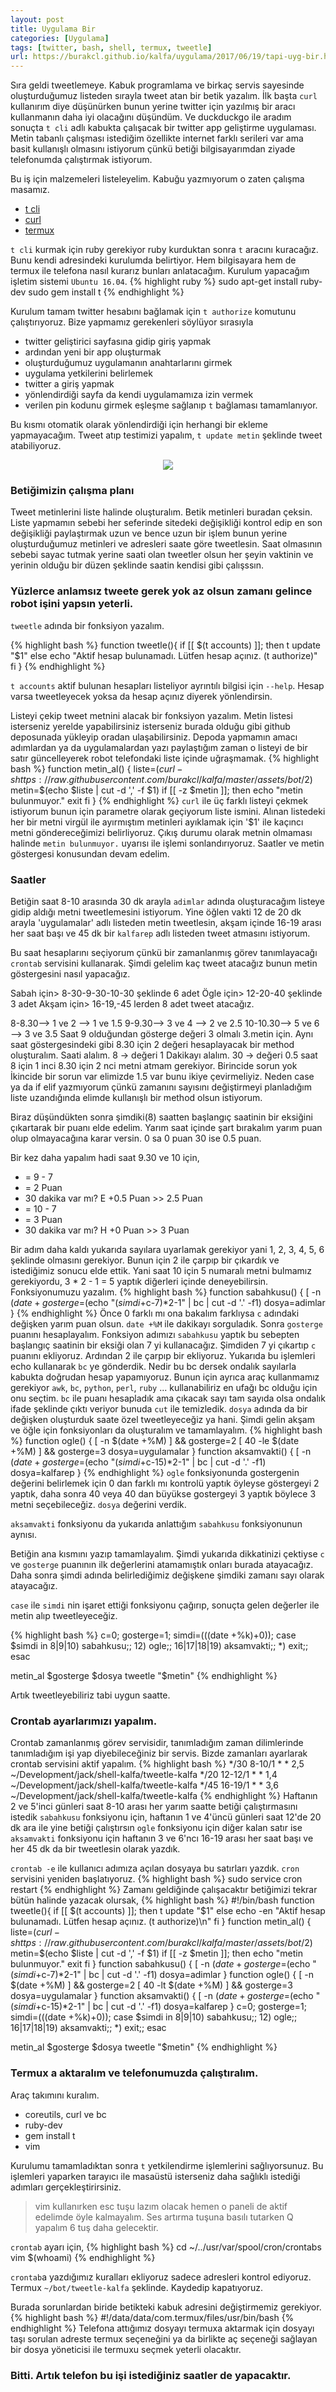 ```yaml
---
layout: post
title: Uygulama Bir
categories: [Uygulama]
tags: [twitter, bash, shell, termux, tweetle]
url: https://burakcl.github.io/kalfa/uygulama/2017/06/19/tapi-uyg-bir.html
---
```

Sıra geldi tweetlemeye. Kabuk programlama ve birkaç servis sayesinde oluşturduğumuz listeden sırayla tweet atan bir betik yazalım. İlk başta `curl` kullanırım diye düşünürken bunun yerine twitter için yazılmış bir aracı kullanmanın daha iyi olacağını düşündüm. Ve duckduckgo ile aradım sonuçta `t cli` adlı kabukta çalışacak bir twitter app geliştirme uygulaması. Metin tabanlı çalışması istediğim özellikte internet farklı serileri var ama basit kullanışlı olmasını istiyorum çünkü betiği bilgisayarımdan ziyade telefonumda çalıştırmak istiyorum.

Bu iş için malzemeleri listeleyelim. Kabuğu yazmıyorum o zaten çalışma masamız.
* [t cli](http://sferik.github.io/t/)
* [curl](https://curl.haxx.se/)
* [termux](https://termux.com/)

`t cli` kurmak için ruby gerekiyor ruby kurduktan sonra `t` aracını kuracağız. Bunu kendi adresindeki kurulumda belirtiyor. Hem bilgisayara hem de termux ile telefona nasıl kurarız bunları anlatacağım. Kurulum yapacağım işletim sistemi `Ubuntu 16.04`.
{% highlight ruby %}
sudo apt-get install ruby-dev
sudo gem install t
{% endhighlight %}

Kurulum tamam twitter hesabını bağlamak için `t authorize` komutunu çalıştırıyoruz.
Bize yapmamız gerekenleri söylüyor sırasıyla

* twitter geliştirici sayfasına gidip giriş yapmak
* ardından yeni bir app oluşturmak
* oluşturduğumuz uygulamanın anahtarlarını girmek
* uygulama yetkilerini belirlemek
* twitter a giriş yapmak
* yönlendirdiği sayfa da kendi uygulamamıza izin vermek
* verilen pin kodunu girmek eşleşme sağlanıp `t` bağlaması tamamlanıyor.

Bu kısmı otomatik olarak yönlendirdiği için herhangi bir ekleme yapmayacağım. Tweet atıp testimizi yapalım, `t update metin` şeklinde tweet atabiliyoruz.

<div style="text-align:center"><img src ="/assets/media/pimg/tw-robot/tweet.gif" /></div>

### Betiğimizin çalışma planı
Tweet metinlerini liste halinde oluşturalım. Betik metinleri buradan çeksin. Liste yapmamın sebebi her seferinde sitedeki değişikliği kontrol edip en son değişikliği paylaştırmak uzun ve bence uzun bir işlem bunun yerine oluşturduğumuz metinleri ve adresleri saate göre tweetlesin. Saat olmasının sebebi sayac tutmak yerine saati olan tweetler olsun her şeyin vaktinin ve yerinin olduğu bir düzen şeklinde saatin kendisi gibi çalışssın.

### Yüzlerce anlamsız tweete gerek yok az olsun zamanı gelince robot işini yapsın yeterli.

`tweetle` adında bir fonksiyon yazalım.

{% highlight bash %}
  function tweetle(){
    if [[ $(t accounts) ]]; then
    t update "$1"
    else
    echo "Aktif hesap bulunamadı. Lütfen hesap açınız. (t authorize)"
    fi
  }
{% endhighlight %}

`t accounts` aktif bulunan hesapları listeliyor ayrıntılı bilgisi için `--help`. Hesap varsa tweetleyecek
yoksa da hesap açınız diyerek yönlendirsin.

Listeyi çekip tweet metnini alacak bir fonksiyon yazalım. Metin listesi isterseniz yerelde yapabilirsiniz isterseniz burada olduğu gibi github deposunada yükleyip oradan ulaşabilirsiniz. Depoda yapmamın amacı adımlardan ya da uygulamalardan yazı paylaştığım zaman o listeyi de bir satır güncelleyerek robot telefondaki liste içinde uğraşmamak.
{% highlight bash %}
function metin_al() {
  liste=$(curl -s https://raw.githubusercontent.com/burakcl/kalfa/master/assets/bot/$2)
  metin=$(echo $liste | cut -d ',' -f $1)
  if [[ -z $metin ]]; then
    echo "metin bulunmuyor."
    exit
  fi
}
{% endhighlight %}
`curl` ile üç farklı listeyi çekmek istiyorum bunun için parametre olarak geçiyorum liste ismini. Alınan listedeki her bir metni virgül ile ayırmıştım metinleri ayıklamak için '$1' ile kaçıncı metni göndereceğimizi belirliyoruz. Çıkış durumu olarak metnin olmaması halinde `metin bulunmuyor.` uyarısı ile işlemi sonlandırıyoruz. Saatler ve metin göstergesi konusundan devam edelim.
### Saatler
Betiğin saat 8-10 arasında 30 dk arayla `adimlar` adında oluşturacağım listeye gidip aldığı metni tweetlemesini istiyorum. Yine öğlen vakti 12 de 20 dk arayla 'uygulamalar' adlı listeden metin tweetlesin, akşam içinde 16-19 arası her saat başı ve 45 dk bir `kalfarep` adlı listeden tweet atmasını istiyorum.

Bu saat hesaplarını seçiyorum çünkü bir zamanlanmış görev tanımlayacağı `crontab` servisini kullanarak.
Şimdi gelelim kaç tweet atacağız bunun metin göstergesini nasıl yapacağız.

Sabah için> 8-30-9-30-10-30 şeklinde 6 adet
Ögle için> 12-20-40 şeklinde 3 adet
Akşam için> 16-19,-45 lerden 8 adet tweet atacağız.

8-8.30--> 1 ve 2 --> 1 ve 1.5
9-9.30--> 3 ve 4 --> 2 ve 2.5
10-10.30--> 5 ve 6 --> 3 ve 3.5
Saat 9 olduğundan gösterge değeri 3 olmalı 3.metin için. Aynı saat göstergesindeki gibi 8.30 için 2 değeri hesaplayacak bir method oluşturalım.
Saati alalım. 8 -> değeri 1
Dakikayı alalım. 30 -> değeri 0.5
saat 8 için 1 inci 8.30 için 2 nci metni atmam gerekiyor. Birincide sorun yok İkincide bir sorun var elimizde 1.5 var bunu ikiye çevirmeliyiz. Neden case ya da if elif yazmıyorum çünkü zamanını sayısını değiştirmeyi planladığım liste uzandığında elimde kullanışlı bir method olsun istiyorum.

Biraz düşündükten sonra şimdiki(8) saatten başlangıç saatinin bir eksiğini çıkartarak bir puanı elde edelim. Yarım saat içinde şart bırakalım yarım puan olup olmayacağına karar versin. 0 sa 0 puan 30 ise 0.5 puan.

Bir kez daha yapalım hadi saat 9.30 ve 10 için,
* = 9 - 7
* = 2 Puan
* 30 dakika var mı? E +0.5 Puan >> 2.5 Puan
* = 10 - 7
* = 3 Puan
* 30 dakika var mı? H +0 Puan >> 3 Puan

Bir adım daha kaldı yukarıda sayılara uyarlamak gerekiyor yani 1, 2, 3, 4, 5, 6 şeklinde olmasını gerekiyor. Bunun için 2 ile çarpıp bir çıkardık ve istediğimiz sonucu elde ettik.
Yani saat 10 için 5 numaralı metni bulmamız gerekiyordu, 3 * 2 - 1 = 5 yaptık diğerleri içinde deneyebilirsin. Fonksiyonumuzu yazalım.
{% highlight bash %}
function sabahkusu() {
  [ -n $(date +%M) ] && c=0.5
  gosterge=$(echo "($simdi+$c-7)*2-1" | bc | cut -d '.' -f1)
  dosya=adimlar
}
{% endhighlight %}
Önce 0 farklı mı ona bakalım farklıysa `c` adındaki değişken yarım puan olsun. `date +%M` ile dakikayı sorguladık. Sonra `gosterge` puanını hesaplayalım. Fonksiyon adımızı `sabahkusu` yaptık bu sebepten başlangıç saatinin bir eksiği olan 7 yi kullanacağız. Şimdiden 7 yi çıkartıp `c` puanını ekliyoruz. Ardından 2 ile çarpıp bir ekliyoruz. Yukarıda bu işlemleri echo kullanarak `bc` ye gönderdik. Nedir bu bc dersek ondalık sayılarla kabukta doğrudan hesap yapamıyoruz. Bunun için ayrıca araç kullanmamız gerekiyor `awk`, `bc`, `python`, `perl`, `ruby` ... kullanabiliriz en ufağı bc olduğu için onu seçtim. `bc` ile puanı hesapladık ama çıkacak sayı tam sayıda olsa ondalık ifade şeklinde çıktı veriyor bunuda `cut` ile temizledik.
`dosya` adında da bir değişken oluşturduk saate özel tweetleyeceğiz ya hani. Şimdi gelin akşam ve öğle için fonksiyonları da oluşturalım ve tamamlayalım.
{% highlight bash %}
function ogle() {
  [ -n $(date +%M) ] && gosterge=2
  [ 40 -le $(date +%M) ] && gosterge=3
  dosya=uygulamalar
}
function aksamvakti() {
  [ -n $(date +%M) ] && c=0.5
  gosterge=$(echo "($simdi+$c-15)*2-1" | bc | cut -d '.' -f1)
  dosya=kalfarep
}
{% endhighlight %}
`ogle` fonksiyonunda gostergenin değerini belirlemek için 0 dan farklı mı kontrolü yaptık öyleyse göstergeyi 2 yaptık, daha sonra 40 veya 40 dan büyükse gostergeyi 3 yaptık böylece 3 metni seçebileceğiz. `dosya` değerini verdik.

`aksamvakti` fonksiyonu da yukarıda anlattığım `sabahkusu` fonksiyonunun aynısı.

Betiğin ana kısmını yazıp tamamlayalım. Şimdi yukarıda dikkatinizi çektiyse `c` ve `gosterge` puanının ilk değerlerini atamamıştık onları burada atayacağız. Daha sonra şimdi adında belirlediğimiz değişkene şimdiki zamanı sayı olarak atayacağız.

`case` ile `simdi` nin işaret ettiği fonksiyonu çağırıp, sonuçta gelen değerler ile metin alıp tweetleyeceğiz.

{% highlight bash %}
c=0;
gosterge=1;
simdi=$(($(date +%k)+0));
case $simdi in
  8|9|10) sabahkusu;;
  12) ogle;;
  16|17|18|19) aksamvakti;;
  *) exit;;
esac

metin_al $gosterge $dosya
tweetle "$metin"
{% endhighlight %}

Artık tweetleyebiliriz tabi uygun saatte.
### Crontab ayarlarımızı yapalım.
Crontab zamanlanmış görev servisidir, tanımladığım zaman dilimlerinde tanımladığım işi yap diyebileceğiniz bir servis. Bizde zamanları ayarlarak crontab servisini aktif yapalım.
{% highlight bash %}
*/30 8-10/1 * * 2,5 ~/Development/jack/shell-kalfa/tweetle-kalfa
*/20 12-12/1 * * 1,4 ~/Development/jack/shell-kalfa/tweetle-kalfa
*/45 16-19/1 * * 3,6 ~/Development/jack/shell-kalfa/tweetle-kalfa
{% endhighlight %}
Haftanın 2 ve 5'inci günleri saat 8-10 arası her yarım saatte betiği çalıştırmasını istedik `sabahkusu` fonksiyonu için, haftanın 1 ve 4'üncü günleri saat 12'de 20 dk ara ile yine betiği çalıştırsın `ogle` fonksiyonu için diğer kalan satır ise `aksamvakti` fonksiyonu için haftanın 3 ve 6'ncı 16-19 arası her saat başı ve her 45 dk da bir tweetlesin olarak yazdık.

`crontab -e` ile kullanıcı adımıza açılan dosyaya bu satırları yazdık. `cron`  servisini yeniden başlatıyoruz.
{% highlight bash %}
sudo service cron restart
{% endhighlight %}
Zamanı geldiğinde çalışacaktır betiğimizi tekrar bütün halinde yazacak olursak,
{% highlight bash %}
#!/bin/bash
function tweetle(){
  if [[ $(t accounts) ]]; then
  t update "$1"
  else
  echo -en "Aktif hesap bulunamadı. Lütfen hesap açınız. (t authorize)\n"
  fi
}
function metin_al() {
  liste=$(curl -s https://raw.githubusercontent.com/burakcl/kalfa/master/assets/bot/$2)
  metin=$(echo $liste | cut -d ',' -f $1)
  if [[ -z $metin ]]; then
    echo "metin bulunmuyor."
    exit
  fi
}
function sabahkusu() {
  [ -n $(date +%M) ] && c=0.5
  gosterge=$(echo "($simdi+$c-7)*2-1" | bc | cut -d '.' -f1)
  dosya=adimlar
}
function ogle() {
  [ -n $(date +%M) ] && gosterge=2
  [ 40 -lt $(date +%M) ] && gosterge=3
  dosya=uygulamalar
}
function aksamvakti() {
  [ -n $(date +%M) ] && c=0.5
  gosterge=$(echo "($simdi+$c-15)*2-1" | bc | cut -d '.' -f1)
  dosya=kalfarep
}
c=0;
gosterge=1;
simdi=$(($(date +%k)+0));
case $simdi in
  8|9|10) sabahkusu;;
  12) ogle;;
  16|17|18|19) aksamvakti;;
  *) exit;;
esac

metin_al $gosterge $dosya
tweetle "$metin"
{% endhighlight %}

### Termux a aktaralım ve telefonumuzda çalıştıralım.

Araç takımını kuralım.

* coreutils, curl ve bc
* ruby-dev
* gem install t
* vim

Kurulumu tamamladıktan sonra `t` yetkilendirme işlemlerini sağlıyorsunuz. Bu işlemleri yaparken tarayıcı ile masaüstü isterseniz daha sağlıklı istediği adımları gerçekleştirirsiniz.

> vim kullanırken esc tuşu lazım olacak hemen o paneli de aktif edelimde öyle kalmayalım. Ses artırma tuşuna basılı tutarken Q yapalım 6 tuş daha gelecektir.

`crontab` ayarı için,
{% highlight bash %}
cd ~/../usr/var/spool/cron/crontabs
vim $(whoami)
{% endhighlight %}

`crontab`a yazdığımız kuralları ekliyoruz sadece adresleri kontrol ediyoruz. Termux `~/bot/tweetle-kalfa` şeklinde. Kaydedip kapatıyoruz.

Burada sorunlardan biride  betikteki kabuk adresini değiştirmemiz gerekiyor.
{% highlight bash %}
#!/data/data/com.termux/files/usr/bin/bash
{% endhighlight %}
Telefona attığımız dosyayı termuxa aktarmak için dosyayı taşı sorulan adreste termux seçeneğini ya da birlikte aç seçeneği sağlayan bir dosya yöneticisi ile termuxu seçmek yeterli olacaktır.

### Bitti. Artık telefon bu işi istediğiniz saatler de yapacaktır.
